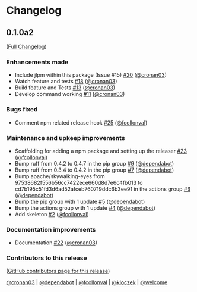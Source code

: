 # Changelog

<!-- <START NEW CHANGELOG ENTRY> -->

## 0.1.0a2

([Full Changelog](https://github.com/jupyterlab/jupyter-builder/compare/ac6bb51518d309b96658dc45784f4d47a7cd559c...02764ce51fd919bdb5739e06d545656ee0e5b2c9))

### Enhancements made

- Include jlpm within this package (Issue #15) [#20](https://github.com/jupyterlab/jupyter-builder/pull/20) ([@cronan03](https://github.com/cronan03))
- Watch feature and tests [#18](https://github.com/jupyterlab/jupyter-builder/pull/18) ([@cronan03](https://github.com/cronan03))
- Build feature and Tests [#13](https://github.com/jupyterlab/jupyter-builder/pull/13) ([@cronan03](https://github.com/cronan03))
- Develop command working [#11](https://github.com/jupyterlab/jupyter-builder/pull/11) ([@cronan03](https://github.com/cronan03))

### Bugs fixed

- Comment npm related release hook [#25](https://github.com/jupyterlab/jupyter-builder/pull/25) ([@fcollonval](https://github.com/fcollonval))

### Maintenance and upkeep improvements

- Scaffolding for adding a npm package and setting up the releaser [#23](https://github.com/jupyterlab/jupyter-builder/pull/23) ([@fcollonval](https://github.com/fcollonval))
- Bump ruff from 0.4.2 to 0.4.7 in the pip group [#9](https://github.com/jupyterlab/jupyter-builder/pull/9) ([@dependabot](https://github.com/dependabot))
- Bump ruff from 0.3.4 to 0.4.2 in the pip group [#7](https://github.com/jupyterlab/jupyter-builder/pull/7) ([@dependabot](https://github.com/dependabot))
- Bump apache/skywalking-eyes from 97538682f556b56cc7422ece660d8d7e6c4fb013 to cd7b195c51fd3d6ad52afceb760719ddc6b3ee91 in the actions group [#6](https://github.com/jupyterlab/jupyter-builder/pull/6) ([@dependabot](https://github.com/dependabot))
- Bump the pip group with 1 update [#5](https://github.com/jupyterlab/jupyter-builder/pull/5) ([@dependabot](https://github.com/dependabot))
- Bump the actions group with 1 update [#4](https://github.com/jupyterlab/jupyter-builder/pull/4) ([@dependabot](https://github.com/dependabot))
- Add skeleton [#2](https://github.com/jupyterlab/jupyter-builder/pull/2) ([@fcollonval](https://github.com/fcollonval))

### Documentation improvements

- Documentation  [#22](https://github.com/jupyterlab/jupyter-builder/pull/22) ([@cronan03](https://github.com/cronan03))

### Contributors to this release

([GitHub contributors page for this release](https://github.com/jupyterlab/jupyter-builder/graphs/contributors?from=2024-03-04&to=2024-07-29&type=c))

[@cronan03](https://github.com/search?q=repo%3Ajupyterlab%2Fjupyter-builder+involves%3Acronan03+updated%3A2024-03-04..2024-07-29&type=Issues) | [@dependabot](https://github.com/search?q=repo%3Ajupyterlab%2Fjupyter-builder+involves%3Adependabot+updated%3A2024-03-04..2024-07-29&type=Issues) | [@fcollonval](https://github.com/search?q=repo%3Ajupyterlab%2Fjupyter-builder+involves%3Afcollonval+updated%3A2024-03-04..2024-07-29&type=Issues) | [@kloczek](https://github.com/search?q=repo%3Ajupyterlab%2Fjupyter-builder+involves%3Akloczek+updated%3A2024-03-04..2024-07-29&type=Issues) | [@welcome](https://github.com/search?q=repo%3Ajupyterlab%2Fjupyter-builder+involves%3Awelcome+updated%3A2024-03-04..2024-07-29&type=Issues)

<!-- <END NEW CHANGELOG ENTRY> -->
